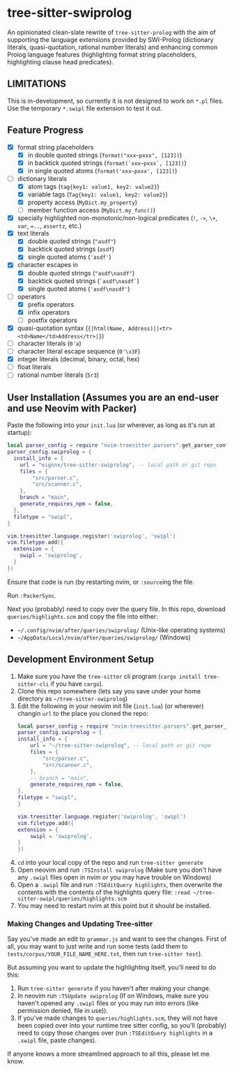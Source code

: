 # tree-sitter-swiprolog
An opinionated clean-slate rewrite of `tree-sitter-prolog` with the aim of supporting the language extensions provided by SWI-Prolog (dictionary literals, quasi-quotation, rational number literals) and enhancing common Prolog language features (highlighting format string placeholders, highlighting clause head predicates).

## LIMITATIONS
This is in-development, so currently it is not designed to work on `*.pl` files. Use the temporary `*.swipl` file extension to test it out.

## Feature Progress
- [X] format string placeholders
    - [X] in double quoted strings (`format("xxx~pxxx", [123])`)
    - [X] in backtick quoted strings (``format(`xxx~pxxx`, [123])``)
    - [X] in single quoted atoms (`format('xxx~pxxx', [123])`)
- [ ] dictionary literals
    - [X] atom tags (`tag{key1: value1, key2: value2}`)
    - [X] variable tags (`Tag{key1: value1, key2: value2}`)
    - [X] property access (`MyDict.my_property`)
    - [ ] member function access (`MyDict.my_func()`)
- [X] specially highlighted non-monotonic/non-logical predicates (`!`, `->`, 
     `\+`, `var`, `=..`, `assertz`, etc.)
- [X] text literals
    - [X] double quoted strings (`"asdf"`)
    - [X] backtick quoted strings (``asdf``)
    - [X] single quoted atoms (`'asdf'`)
- [X] character escapes in
    - [X] double quoted strings (`"asdf\nasdf"`)
    - [X] backtick quoted strings (`` `asdf\nasdf` ``)
    - [X] single quoted atoms (`'asdf\nasdf'`)
- [ ] operators
    - [X] prefix operators
    - [X] infix operators
    - [ ] postfix operators
- [X] quasi-quotation syntax (`{|html(Name, Address)||<tr><td>Name</td>Address</tr>|}`)
- [ ] character literals (`0'a`)
- [ ] character literal escape sequence (`0'\x3F`)
- [X] integer literals (decimal, binary, octal, hex)
- [ ] float literals
- [ ] rational number literals (`5r3`)

## User Installation (Assumes you are an end-user and use Neovim with Packer)
Paste the following into your `init.lua` (or wherever, as long as it's run at startup):

```lua
local parser_config = require "nvim-treesitter.parsers".get_parser_configs()
parser_config.swiprolog = {
  install_info = {
    url = "eignnx/tree-sitter-swiprolog", -- local path or git repo
    files = {
        "src/parser.c",
        "src/scanner.c",
    },
    branch = "main",
    generate_requires_npm = false,
  },
  filetype = "swipl",
}

vim.treesitter.language.register('swiprolog', 'swipl')
vim.filetype.add({
  extension = {
    swipl = 'swiprolog',
  }
})
```

Ensure that code is run (by restarting nvim, or `:source`ing the file.

Run `:PackerSync`.

Next you (probably) need to copy over the query file. In this repo, download `queries/highlights.scm` and copy the file into either:
- `~/.config/nvim/after/queries/swiprolog/` (Unix-like operating systems)
- `~/AppData/Local/nvim/after/queries/swiprolog/` (Windows)

## Development Environment Setup
1. Make sure you have the `tree-sitter` cli program (`cargo install tree-sitter-cli` if you have `cargo`).
1. Clone this repo somewhere (lets say you save under your home directory as `~/tree-sitter-swiprolog`)
1. Edit the following in your neovim init file (`init.lua`) (or wherever) changin `url` to the place you cloned the repo:
    ```lua
    local parser_config = require "nvim-treesitter.parsers".get_parser_configs()
    parser_config.swiprolog = {
    install_info = {
        url = "~/tree-sitter-swiprolog", -- local path or git repo
        files = {
            "src/parser.c",
            "src/scanner.c",
        },
        -- branch = "main",
        generate_requires_npm = false,
    },
    filetype = "swipl",
    }

    vim.treesitter.language.register('swiprolog', 'swipl')
    vim.filetype.add({
    extension = {
        swipl = 'swiprolog',
    }
    })
    ```
1. `cd` into your local copy of the repo and run `tree-sitter generate`
1. Open neovim and run `:TSInstall swiprolog` (Make sure you don't have any `.swipl` files open in nvim or you may have trouble on Windows)
1. Open a `.swipl` file and run `:TSEditQuery highlights`, then overwrite the contents with the contents of the highlights query file: `:read ~/tree-sitter-swipl/queries/highlights.scm`
1. You may need to restart nvim at this point but it should be installed.

### Making Changes and Updating Tree-sitter
Say you've made an edit to `grammar.js` and want to see the changes. First of all, you may want to just write and run some tests (add them to `tests/corpus/YOUR_FILE_NAME_HERE.txt`, then run `tree-sitter test`).

But assuming you want to update the highlighting itself, you'll need to do this:

1. Run `tree-sitter generate` if you haven't after making your change.
1. In neovim run `:TSUpdate swiprolog` (If on Windows, make sure you haven't opened any `.swipl` files or you may run into errors (like permission denied, file in use)).
1. If you've made changes to `queries/highlights.scm`, they will not have been copied over into your runtime tree sitter config, so you'll (probably) need to copy those changes over (run `:TSEditQuery highlights` in a `.swipl` file, paste changes).

If anyone knows a more streamlined approach to all this, please let me know.
